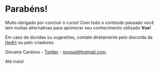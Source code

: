# Parabéns!

Muito obrigado por concluir o curso! Com todo o conteúdo passado você tem muitas alternativas para aprimorar seu conhecimento utilizado **Vue**!

Em caso de dúvidas ou sugestões, contate diretamente pelo discorda da [He4rt](discord.io/He4rt) ou pelo criadores:

Giovane Cardoso - [Twitter](https://twitter.com/NovoutT) - novout@hotmail.com.

Até mais!
